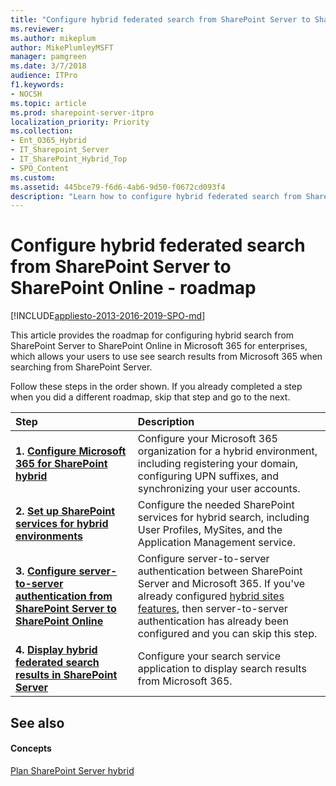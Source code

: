 ```yaml
---
title: "Configure hybrid federated search from SharePoint Server to SharePoint Online - roadmap"
ms.reviewer: 
ms.author: mikeplum
author: MikePlumleyMSFT
manager: pamgreen
ms.date: 3/7/2018
audience: ITPro
f1.keywords:
- NOCSH
ms.topic: article
ms.prod: sharepoint-server-itpro
localization_priority: Priority
ms.collection:
- Ent_O365_Hybrid
- IT_Sharepoint_Server
- IT_SharePoint_Hybrid_Top
- SPO_Content
ms.custom: 
ms.assetid: 445bce79-f6d6-4ab6-9d50-f0672cd093f4
description: "Learn how to configure hybrid federated search from SharePoint Server to SharePoint Online."
---
```


# Configure hybrid federated search from SharePoint Server to SharePoint Online - roadmap

[!INCLUDE[appliesto-2013-2016-2019-SPO-md](../includes/appliesto-2013-2016-2019-SPO-md.md)] 
  
This article provides the roadmap for configuring hybrid search from SharePoint Server to SharePoint Online in Microsoft 365 for enterprises, which allows your users to use see search results from Microsoft 365 when searching from SharePoint Server.
  
Follow these steps in the order shown. If you already completed a step when you did a different roadmap, skip that step and go to the next.
  
|**Step**|**Description**|
|:-----|:-----|
|**1. [Configure Microsoft 365 for SharePoint hybrid](configure-office-365-for-sharepoint-hybrid.md)** <br/> |Configure your Microsoft 365 organization for a hybrid environment, including registering your domain, configuring UPN suffixes, and synchronizing your user accounts.  <br/> |
|**2. [Set up SharePoint services for hybrid environments](set-up-sharepoint-services-for-hybrid-environments.md)** <br/> |Configure the needed SharePoint services for hybrid search, including User Profiles, MySites, and the Application Management service.  <br/> |
|**3. [Configure server-to-server authentication from SharePoint Server to SharePoint Online](configure-server-to-server-authentication.md)** <br/> |Configure server-to-server authentication between SharePoint Server and Microsoft 365. If you've already configured [hybrid sites features](configure-hybrid-sites-featuresroadmap.md), then server-to-server authentication has already been configured and you can skip this step.  <br/> |
|**4. [Display hybrid federated search results in SharePoint Server](display-hybrid-federated-search-results-in-sharepoint-server.md)** <br/> |Configure your search service application to display search results from Microsoft 365.  <br/> |
   
## See also

#### Concepts

[Plan SharePoint Server hybrid](plan-sharepoint-server-hybrid.md)

